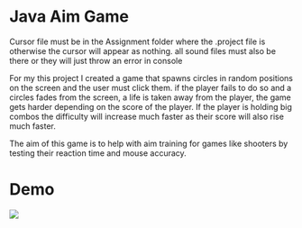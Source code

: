 # Java Aim Game

Cursor file must be in the Assignment folder where the .project file is otherwise the cursor will appear as nothing.
all sound files must also be there or they will just throw an error in console


For my this project I created a game that spawns circles in random positions on the screen and the user must click them.
if the player fails to do so and a circles fades from the screen, a life is taken away from the player, the game gets harder
depending on the score of the player. If the player is holding big combos the difficulty will increase much faster as their 
score will also rise much faster.

The aim of this game is to help with aim training for games like shooters by testing their reaction time and mouse accuracy.

# Demo

[![](http://img.youtube.com/vi/Dl925LKQ0K8/0.jpg)](http://www.youtube.com/watch?v=Dl925LKQ0K8 "")
